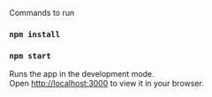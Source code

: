 Commands to run 
### `npm install`
### `npm start`

Runs the app in the development mode.\
Open [http://localhost:3000](http://localhost:3000) to view it in your browser.


